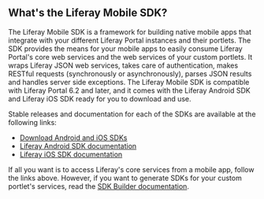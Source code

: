 ## What's the Liferay Mobile SDK?

The Liferay Mobile SDK is a framework for building native mobile apps that
integrate with your different Liferay Portal instances and their portlets. The
SDK provides the means for your mobile apps to easily consume Liferay Portal's
core web services and the web services of your custom portlets. It wraps Liferay
JSON web services, takes care of authentication, makes RESTful requests
(synchronously or asynchronously), parses JSON results and handles server side
exceptions. The Liferay Mobile SDK is compatible with Liferay Portal 6.2 and
later, and it comes with the Liferay Android SDK and Liferay iOS SDK ready for
you to download and use.

Stable releases and documentation for each of the SDKs are available at the
following links:

- [Download Android and iOS SDKs](releases) 
- [Liferay Android SDK documentation](android/README.md)
- [Liferay iOS SDK documentation](ios/README.md)

If all you want is to access Liferay's core services from a mobile app, follow
the links above. However, if you want to generate SDKs for your custom portlet's
services, read the [SDK Builder documentation](src/README.md).